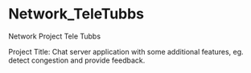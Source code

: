 # Network_TeleTubbs

Network Project Tele Tubbs

Project Title: 
Chat server application with some additional features, eg. detect congestion and provide feedback.

